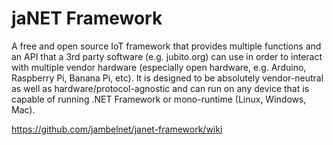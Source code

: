 # jaNET Framework
A free and open source IoT framework that provides multiple functions and an API that a 3rd party software (e.g. jubito.org) can use in order to interact with multiple vendor hardware (especially open hardware, e.g. Arduino, Raspberry Pi, Banana Pi, etc). It is designed to be absolutely vendor-neutral as well as hardware/protocol-agnostic and can run on any device that is capable of running .NET Framework or mono-runtime (Linux, Windows, Mac).

https://github.com/jambelnet/janet-framework/wiki
